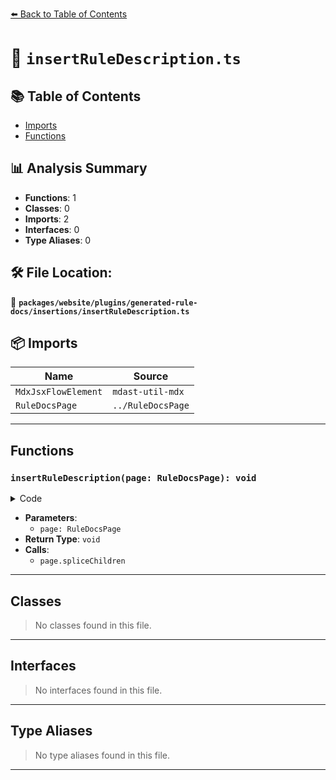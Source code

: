 [⬅️ Back to Table of Contents](../../../../../index.md)

# 📄 `insertRuleDescription.ts`

## 📚 Table of Contents

- [Imports](#imports)
- [Functions](#functions)

## 📊 Analysis Summary

- **Functions**: 1
- **Classes**: 0
- **Imports**: 2
- **Interfaces**: 0
- **Type Aliases**: 0

## 🛠️ File Location:
📂 **`packages/website/plugins/generated-rule-docs/insertions/insertRuleDescription.ts`**

## 📦 Imports

| Name | Source |
|------|--------|
| `MdxJsxFlowElement` | `mdast-util-mdx` |
| `RuleDocsPage` | `../RuleDocsPage` |


---

## Functions

### `insertRuleDescription(page: RuleDocsPage): void`

<details><summary>Code</summary>

```ts
export function insertRuleDescription(page: RuleDocsPage): void {
  page.spliceChildren(0, 0, `> ${page.rule.meta.docs.description}.`, {
    attributes: [
      {
        name: 'name',
        type: 'mdxJsxAttribute',
        value: page.file.stem,
      },
    ],
    name: 'RuleAttributes',
    type: 'mdxJsxFlowElement',
  } as MdxJsxFlowElement);
}
```
</details>

- **Parameters**:
  - `page: RuleDocsPage`
- **Return Type**: `void`
- **Calls**:
  - `page.spliceChildren`

---

## Classes

> No classes found in this file.


---

## Interfaces

> No interfaces found in this file.


---

## Type Aliases

> No type aliases found in this file.


---